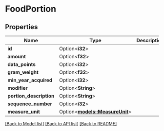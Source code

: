 # FoodPortion

## Properties

Name | Type | Description | Notes
------------ | ------------- | ------------- | -------------
**id** | Option<**i32**> |  | [optional]
**amount** | Option<**f32**> |  | [optional]
**data_points** | Option<**i32**> |  | [optional]
**gram_weight** | Option<**f32**> |  | [optional]
**min_year_acquired** | Option<**i32**> |  | [optional]
**modifier** | Option<**String**> |  | [optional]
**portion_description** | Option<**String**> |  | [optional]
**sequence_number** | Option<**i32**> |  | [optional]
**measure_unit** | Option<[**models::MeasureUnit**](MeasureUnit.md)> |  | [optional]

[[Back to Model list]](../README.md#documentation-for-models) [[Back to API list]](../README.md#documentation-for-api-endpoints) [[Back to README]](../README.md)


